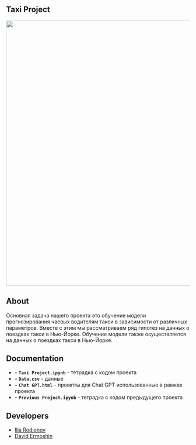 ## Taxi Project

<p align="center">
      <img src="https://i.ibb.co/rw17Qpr/e2457c6853d55126c05f61e70548bb.jpg" width="726">
</p>


## About

Основная задача нашего проекта это обучение модели прогнозирования чаевых водителям такси в зависимости от различных параметров.
Вместе с этим мы рассматриваем ряд гипотез на данных о поездках такси в Нью-Йорке. Обучение модели также осуществляется на данных о поездках такси в Нью-Йорке.

## Documentation

- **-** **`Taxi Project.ipynb`** - тетрадка с кодом проекта 
- **-** **`Data.csv`** - данные
- **-** **`Chat GPT.html`** - промпты для Chat GPT использованные в рамках проекта
- **-** **`Previous Project.ipynb`** - тетрадка с кодом предыдущего проекта

## Developers

- [Ilia Rodionov](https://github.com/IliaRodionov)
- [David Ermoshin](https://github.com/Rudolffovich)

